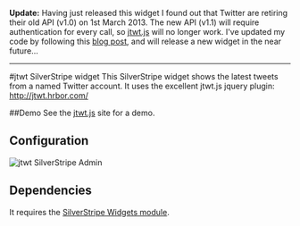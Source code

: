 **Update:** Having just released this widget I found out that Twitter are retiring their old API (v1.0) on 1st March 2013. The new API (v1.1) will require authentication for every call, so [jtwt.js](http://jtwt.hrbor.com/) will no longer work. I've updated my code by following this [blog post](http://www.simplistips.com/tips/advanced/twitter-oauth-using-php-api-version-1-0-1-1/), and will release a new widget in the near future...

* * *

#jtwt SilverStripe widget
This SilverStripe widget shows the latest tweets from a named Twitter account. It uses the excellent jtwt.js jquery plugin: http://jtwt.hrbor.com/

##Demo
See the [jtwt.js](http://jtwt.hrbor.com/) site for a demo.

## Configuration
![jtwt SilverStripe Admin](https://dl.dropbox.com/u/35123605/GitHub/jtwt-admin.gif)

## Dependencies
It requires the [SilverStripe Widgets module](https://github.com/silverstripe/silverstripe-widgets).
